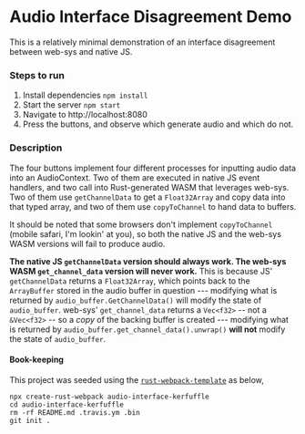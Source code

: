 # Audio Interface Disagreement Demo

This is a relatively minimal demonstration of an interface disagreement between web-sys and native JS.

### Steps to run

1. Install dependencies
    ```npm install```
2. Start the server
    ```npm start```
3. Navigate to http://localhost:8080
4. Press the buttons, and observe which generate audio and which do not.

### Description

The four buttons implement four different processes for inputting audio data into an AudioContext. Two of them are executed in native JS event handlers, and two call into Rust-generated WASM that leverages web-sys. Two of them use `getChannelData` to get a `Float32Array` and copy data into that typed array, and two of them use `copyToChannel` to hand data to buffers.

It should be noted that some browsers don't implement `copyToChannel` (mobile safari, I'm lookin' at you), so both the native JS and the web-sys WASM versions will fail to produce audio.

**The native JS `getChannelData` version should always work. The web-sys WASM `get_channel_data` version will never work.** This is because JS' `getChannelData` returns a `Float32Array`, which points back to the `ArrayBuffer` stored in the audio buffer in  question --- modifying what is returned by `audio_buffer.GetChannelData()` will modify the state of `audio_buffer`. web-sys' `get_channel_data` returns a `Vec<f32>` -- not a `&Vec<f32>` -- so a _copy_ of the backing buffer is created --- modifying what is returned by `audio_buffer.get_channel_data().unwrap()` **will not** modify the state of `audio_buffer`.

#### Book-keeping

This project was seeded using the [`rust-webpack-template`](https://github.com/rustwasm/rust-webpack-template) as below,

    npx create-rust-webpack audio-interface-kerfuffle
    cd audio-interface-kerfuffle
    rm -rf README.md .travis.ym .bin
    git init .
